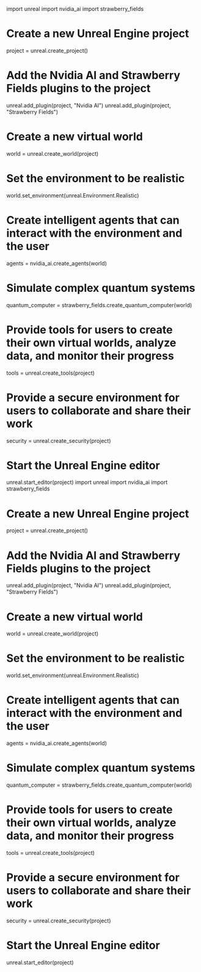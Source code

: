 import unreal
import nvidia_ai
import strawberry_fields

# Create a new Unreal Engine project
project = unreal.create_project()

# Add the Nvidia AI and Strawberry Fields plugins to the project
unreal.add_plugin(project, "Nvidia AI")
unreal.add_plugin(project, "Strawberry Fields")

# Create a new virtual world
world = unreal.create_world(project)

# Set the environment to be realistic
world.set_environment(unreal.Environment.Realistic)

# Create intelligent agents that can interact with the environment and the user
agents = nvidia_ai.create_agents(world)

# Simulate complex quantum systems
quantum_computer = strawberry_fields.create_quantum_computer(world)

# Provide tools for users to create their own virtual worlds, analyze data, and monitor their progress
tools = unreal.create_tools(project)

# Provide a secure environment for users to collaborate and share their work
security = unreal.create_security(project)

# Start the Unreal Engine editor
unreal.start_editor(project)
import unreal
import nvidia_ai
import strawberry_fields

# Create a new Unreal Engine project
project = unreal.create_project()

# Add the Nvidia AI and Strawberry Fields plugins to the project
unreal.add_plugin(project, "Nvidia AI")
unreal.add_plugin(project, "Strawberry Fields")

# Create a new virtual world
world = unreal.create_world(project)

# Set the environment to be realistic
world.set_environment(unreal.Environment.Realistic)

# Create intelligent agents that can interact with the environment and the user
agents = nvidia_ai.create_agents(world)

# Simulate complex quantum systems
quantum_computer = strawberry_fields.create_quantum_computer(world)

# Provide tools for users to create their own virtual worlds, analyze data, and monitor their progress
tools = unreal.create_tools(project)

# Provide a secure environment for users to collaborate and share their work
security = unreal.create_security(project)

# Start the Unreal Engine editor
unreal.start_editor(project)
